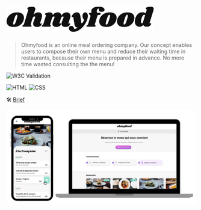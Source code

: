 # ![logo](./images/logo/ohmyfood@2x.svg)

> Ohmyfood is an online meal ordering company. Our concept enables users to compose their own menu and reduce their waiting time in restaurants, because their menu is prepared in advance. No more time wasted consulting the the menu!

![W3C Validation](https://img.shields.io/w3c-validation/default?targetUrl=https://validator.nu)

![HTML](https://img.shields.io/badge/HTML5-E34F26?style=for-the-badge&logo=html5&logoColor=white)
![CSS](https://img.shields.io/badge/CSS3-1572B6?style=for-the-badge&logo=css3&logoColor=white)

🛠️ [Brief](/doc/brief.pdf)

![Mockup](./images/mockups.png)


